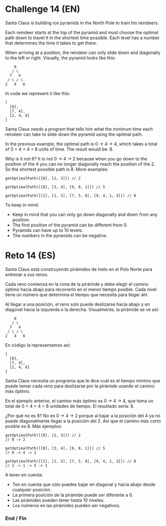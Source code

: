 # Challenge 14 (EN)
Santa Claus is building ice pyramids in the North Pole to train his reindeers.

Each reindeer starts at the top of the pyramid and must choose the optimal path down to travel it in the shortest time possible. Each level has a number that determines the time it takes to get there.

When arriving at a position, the reindeer can only slide down and diagonally to the left or right. Visually, the pyramid looks like this:

        0
       / \
      7   4
     / \ / \
    2   4   6
In code we represent it like this:

    [
      [0],
      [7, 4],
      [2, 4, 6]
    ]

Santa Claus needs a program that tells him what the minimum time each reindeer can take to slide down the pyramid using the optimal path.

In the previous example, the optimal path is 0 -> 4 -> 4, which takes a total of 0 + 4 + 4 = 8 units of time. The result would be: 8.

Why is it not 6? It is not 0 -> 4 -> 2 because when you go down to the position of the 4 you can no longer diagonally reach the position of the 2. So the shortest possible path is 8. More examples:

    getOptimalPath([[0], [2, 3]]) // 2

    getOptimalPath([[0], [3, 4], [9, 8, 1]]) // 5

    getOptimalPath([[1], [1, 5], [7, 5, 8], [9, 4, 1, 3]]) // 8

To keep in mind:
- Keep in mind that you can only go down diagonally and down from any position.
- The first position of the pyramid can be different from 0.
- Pyramids can have up to 10 levels.
- The numbers in the pyramids can be negative.

# Reto 14 (ES)
Santa Claus está construyendo pirámides de hielo en el Polo Norte para entrenar a sus renos.

Cada reno comienza en la cima de la pirámide y debe elegir el camino óptimo hacia abajo para recorrerlo en el menor tiempo posible. Cada nivel tiene un número que determina el tiempo que necesita para llegar ahí.

Al llegar a una posición, el reno solo puede deslizarse hacia abajo y en diagonal hacia la izquierda o la derecha. Visualmente, la pirámide se ve así:

        0
       / \
      7   4
     / \ / \
    2   4   6
En código la representamos así:

    [
      [0],
      [7, 4],
      [2, 4, 6]
    ]
Santa Claus necesita un programa que le dice cuál es el tiempo mínimo que puede tomar cada reno para deslizarse por la pirámide usando el camino más óptimo.

En el ejemplo anterior, el camino más óptimo es 0 -> 4 -> 4, que toma un total de 0 + 4 + 4 = 8 unidades de tiempo. El resultado sería: 8.

¿Por qué no es 6? No es 0 -> 4 -> 2 porque al bajar a la posición del 4 ya no puede diagonalmente llegar a la posición del 2. Así que el camino más corto posible es 8. Más ejemplos:

    getOptimalPath([[0], [2, 3]]) // 2
    // 0 -> 2

    getOptimalPath([[0], [3, 4], [9, 8, 1]]) // 5
    // 0 -> 4 -> 1

    getOptimalPath([[1], [1, 5], [7, 5, 8], [9, 4, 1, 3]]) // 8
    // 1 -> 1 -> 5 -> 1

A tener en cuenta:
- Ten en cuenta que sólo puedes bajar en diagonal y hacia abajo desde cualquier posición.
- La primera posición de la pirámide puede ser diferente a 0.
- Las pirámides pueden tener hasta 10 niveles.
- Los números en las pirámides pueden ser negativos.

### End / Fin